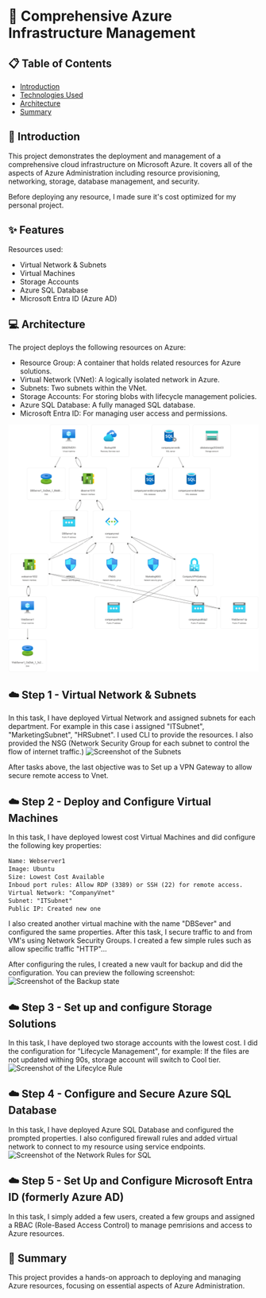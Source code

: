 # 🚀 Comprehensive Azure Infrastructure Management 

## 📋 Table of Contents

- [Introduction](#introduction)
- [Technologies Used](#features)
- [Architecture](#architecture)
- [Summary](#summary)

## 🌟 Introduction

This project demonstrates the deployment and management of a comprehensive cloud infrastructure on Microsoft Azure. It covers all of the aspects of Azure Administration
including resource provisioning, networking, storage, database management, and security.

Before deploying any resource, I made sure it's cost optimized for my personal project.

## ✨ Features

Resources used:

+ Virtual Network & Subnets
+ Virtual Machines
+ Storage Accounts
+ Azure SQL Database
+ Microsoft Entra ID (Azure AD)

## 💻 Architecture

The project deploys the following resources on Azure:

+ Resource Group: A container that holds related resources for Azure solutions.
+ Virtual Network (VNet): A logically isolated network in Azure.
+ Subnets: Two subnets within the VNet.
+ Storage Accounts: For storing blobs with lifecycle management policies.
+ Azure SQL Database: A fully managed SQL database.
+ Microsoft Entra ID: For managing user access and permissions.

![Diagram of the architecture tasks](./media/company-v1.png)


## ☁️ Step 1 - Virtual Network & Subnets

In this task, I have deployed Virtual Network and assigned subnets for each department. For example
in this case i assigned "ITSubnet", "MarketingSubnet", "HRSubnet". I used CLI to provide the resources.
I also provided the NSG (Network Security Group for each subnet to control the flow of internet traffic.)
![Screenshot of the Subnets](./media/app-grp.png)

After tasks above, the last objective was to Set up a VPN Gateway to allow secure remote access to Vnet.

## ☁️ Step 2 - Deploy and Configure Virtual Machines

In this task, I have deployed lowest cost Virtual Machines and did configure the following key properties:

```
Name: Webserver1
Image: Ubuntu
Size: Lowest Cost Available
Inboud port rules: Allow RDP (3389) or SSH (22) for remote access.
Virtual Network: "CompanyVnet"
Subnet: "ITSubnet"
Public IP: Created new one

```
I also created another virtual machine with the name "DBSever" and configured the same properties.
After this task, I secure traffic to and from VM's using Network Security Groups. I created a few
simple rules such as allow specific traffic "HTTP"...

After configuring the rules, I created a new vault for backup and did the configuration.
You can preview the following screenshot:
![Screenshot of the Backup state](./media/app-grp.png)

## ☁️ Step 3 - Set up and configure Storage Solutions

In this task, I have deployed two storage accounts with the lowest cost.
I did the configuration for "Lifecycle Management", for example:
If the files are not updated withing 90s, storage account will switch to Cool tier.
![Screenshot of the Lifecylce Rule](./media/app-grp.png)

## ☁️ Step 4 - Configure and Secure Azure SQL Database

In this task, I have deployed Azure SQL Database and configured the prompted properties.
I also configured firewall rules and added virtual network to connect to my resource using service endpoints.
![Screenshot of the Network Rules for SQL](./media/app-grp.png)

## ☁️ Step 5 - Set Up and Configure Microsoft Entra ID (formerly Azure AD)

In this task, I simply added a few users, created a few groups and assigned
a RBAC (Role-Based Access Control) to manage pemrisions and access to Azure resources.

## 🌟 Summary

This project provides a hands-on approach to deploying and managing Azure resources, 
focusing on essential aspects of Azure Administration.
